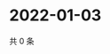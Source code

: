 # 2022-01-03

共 0 条

<!-- BEGIN WEIBO -->
<!-- 最后更新时间 Mon Jan 03 2022 06:14:22 GMT+0800 (China Standard Time) -->

<!-- END WEIBO -->
